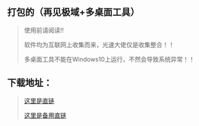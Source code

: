 ## 打包的（再见极域+多桌面工具）
> 使用前请阅读!! <p>
软件均为互联网上收集而来，光速大佬仅是收集整合！！ <p>
多桌面工具不能在Windows10上运行，不然会导致系统异常！！<p>

## 下载地址：
> [这里是直链](https://file.dlya.top/Onedrive1/app/信息课工具包.zip "这里是直链") <p>
[这里是备用直链](https://pan.dlya.top/s/rLs1 "这里是备用直链") <p>
